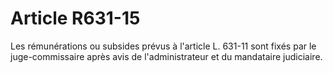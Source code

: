 # Article R631-15

Les rémunérations ou subsides prévus à l'article L. 631-11 sont fixés par le juge-commissaire après avis de l'administrateur et du mandataire judiciaire.